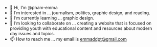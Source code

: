 - 👋 Hi, I’m @pham-emma
- 👀 I’m interested in ... journalism, politics, graphic design, and reading.
- 🌱 I’m currently learning ... graphic design.
- 💞️ I’m looking to collaborate on ... creating a website that is focused on providing youth with educational content and resources about modern day issues and topics.
- 📫 How to reach me ... my email is emmaddpt@gmail.com 

<!---
pham-emma/pham-emma is a ✨ special ✨ repository because its `README.md` (this file) appears on your GitHub profile.
You can click the Preview link to take a look at your changes.
--->
